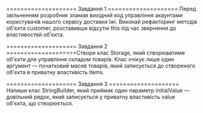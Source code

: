 ==================== Завдання 1 ==================== Перед звільненням розробник зламав вихідний код управління акаунтами користувачів нашого сервісу доставки їжі. Виконай рефакторинг методів об'єкта customer, розставивши відсутні this під час звернення до властивостей об'єкта.

==================== Завдання 2 ====================Створи клас Storage, який створюватиме об'єкти для управління складом товарів. Клас очікує лише один аргумент — початковий масив товарів, який записується до створеного об'єкта в приватну властивість items.

==================== Завдання 3 ==================== Напиши клас StringBuilder, який приймає один параметр initialValue — довільний рядок, який записується у приватну властивість value об'єкта, що створюється.



